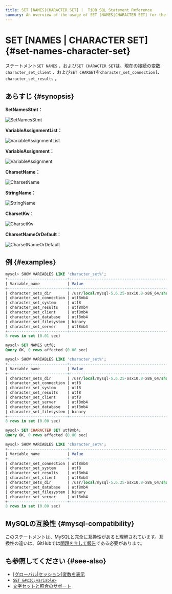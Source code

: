 ```yaml
---
title: SET [NAMES|CHARACTER SET] |  TiDB SQL Statement Reference
summary: An overview of the usage of SET [NAMES|CHARACTER SET] for the TiDB database.
---
```


# SET [NAMES | CHARACTER SET] {#set-names-character-set}

ステートメント`SET NAMES` 、および`SET CHARACTER SET`は、現在の接続の変数`character_set_client` 、および`SET CHARSET`を`character_set_connection`し`character_set_results` 。

## あらすじ {#synopsis}

**SetNamesStmt：**

![SetNamesStmt](https://docs-download.pingcap.com/media/images/docs/sqlgram/SetNamesStmt.png)

**VariableAssignmentList：**

![VariableAssignmentList](https://docs-download.pingcap.com/media/images/docs/sqlgram/VariableAssignmentList.png)

**VariableAssignment：**

![VariableAssignment](https://docs-download.pingcap.com/media/images/docs/sqlgram/VariableAssignment.png)

**CharsetName：**

![CharsetName](https://docs-download.pingcap.com/media/images/docs/sqlgram/CharsetName.png)

**StringName：**

![StringName](https://docs-download.pingcap.com/media/images/docs/sqlgram/StringName.png)

**CharsetKw：**

![CharsetKw](https://docs-download.pingcap.com/media/images/docs/sqlgram/CharsetKw.png)

**CharsetNameOrDefault：**

![CharsetNameOrDefault](https://docs-download.pingcap.com/media/images/docs/sqlgram/CharsetNameOrDefault.png)

## 例 {#examples}

```sql
mysql> SHOW VARIABLES LIKE 'character_set%';
+--------------------------+--------------------------------------------------------+
| Variable_name            | Value                                                  |
+--------------------------+--------------------------------------------------------+
| character_sets_dir       | /usr/local/mysql-5.6.25-osx10.8-x86_64/share/charsets/ |
| character_set_connection | utf8mb4                                                |
| character_set_system     | utf8                                                   |
| character_set_results    | utf8mb4                                                |
| character_set_client     | utf8mb4                                                |
| character_set_database   | utf8mb4                                                |
| character_set_filesystem | binary                                                 |
| character_set_server     | utf8mb4                                                |
+--------------------------+--------------------------------------------------------+
8 rows in set (0.01 sec)

mysql> SET NAMES utf8;
Query OK, 0 rows affected (0.00 sec)

mysql> SHOW VARIABLES LIKE 'character_set%';
+--------------------------+--------------------------------------------------------+
| Variable_name            | Value                                                  |
+--------------------------+--------------------------------------------------------+
| character_sets_dir       | /usr/local/mysql-5.6.25-osx10.8-x86_64/share/charsets/ |
| character_set_connection | utf8                                                   |
| character_set_system     | utf8                                                   |
| character_set_results    | utf8                                                   |
| character_set_client     | utf8                                                   |
| character_set_server     | utf8mb4                                                |
| character_set_database   | utf8mb4                                                |
| character_set_filesystem | binary                                                 |
+--------------------------+--------------------------------------------------------+
8 rows in set (0.00 sec)

mysql> SET CHARACTER SET utf8mb4;
Query OK, 0 rows affected (0.00 sec)

mysql> SHOW VARIABLES LIKE 'character_set%';
+--------------------------+--------------------------------------------------------+
| Variable_name            | Value                                                  |
+--------------------------+--------------------------------------------------------+
| character_set_connection | utf8mb4                                                |
| character_set_system     | utf8                                                   |
| character_set_results    | utf8mb4                                                |
| character_set_client     | utf8mb4                                                |
| character_sets_dir       | /usr/local/mysql-5.6.25-osx10.8-x86_64/share/charsets/ |
| character_set_database   | utf8mb4                                                |
| character_set_filesystem | binary                                                 |
| character_set_server     | utf8mb4                                                |
+--------------------------+--------------------------------------------------------+
8 rows in set (0.00 sec)
```

## MySQLの互換性 {#mysql-compatibility}

このステートメントは、MySQLと完全に互換性があると理解されています。互換性の違いは、GitHubでは[問題を介して報告](https://github.com/pingcap/tidb/issues/new/choose)である必要があります。

## も参照してください {#see-also}

-   [[グローバル|セッション]変数を表示](/sql-statements/sql-statement-show-variables.md)
-   [`SET &#x3C;variable>`](/sql-statements/sql-statement-set-variable.md)
-   [文字セットと照合のサポート](/character-set-and-collation.md)
